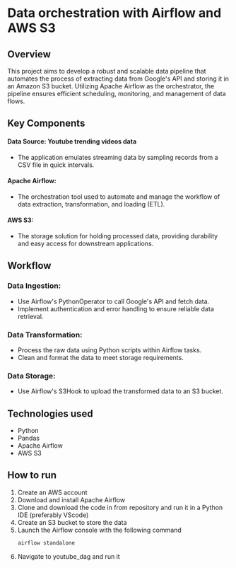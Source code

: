 # Data orchestration with Airflow and AWS S3

## Overview
This project aims to develop a robust and scalable data pipeline that automates the process of extracting data from Google's API and storing it in an Amazon S3 bucket. Utilizing Apache Airflow as the orchestrator, the pipeline ensures efficient scheduling, monitoring, and management of data flows.

## Key Components

#### Data Source: Youtube trending videos data
- The application emulates streaming data by sampling records from a CSV file in quick intervals.

#### Apache Airflow:
- The orchestration tool used to automate and manage the workflow of data extraction, transformation, and loading (ETL).
  
#### AWS S3:
- The storage solution for holding processed data, providing durability and easy access for downstream applications.

## Workflow
### Data Ingestion:
- Use Airflow's PythonOperator to call Google's API and fetch data.
- Implement authentication and error handling to ensure reliable data retrieval.
### Data Transformation:
- Process the raw data using Python scripts within Airflow tasks.
- Clean and format the data to meet storage requirements.
### Data Storage:
- Use Airflow's S3Hook to upload the transformed data to an S3 bucket.

## Technologies used
- Python
- Pandas
- Apache Airflow
- AWS S3

## How to run
1) Create an AWS account
2) Download and install Apache Airflow
3) Clone and download the code in from repository and run it in a Python IDE (preferably VScode)
6) Create an S3 bucket to store the data
7) Launch the Airflow console with the following command
   ```bash
   airflow standalone
8) Navigate to youtube_dag and run it
